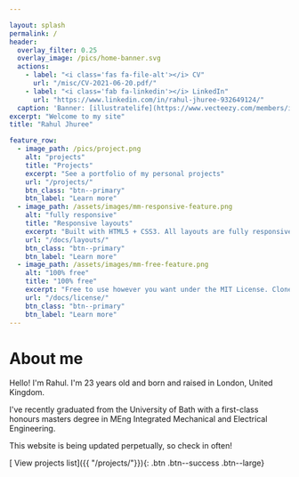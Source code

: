 ```yaml
---

layout: splash
permalink: /
header:
  overlay_filter: 0.25
  overlay_image: /pics/home-banner.svg
  actions:
    - label: "<i class='fas fa-file-alt'></i> CV"
      url: "/misc/CV-2021-06-20.pdf/"
    - label: "<i class='fab fa-linkedin'></i> LinkedIn"
      url: "https://www.linkedin.com/in/rahul-jhuree-932649124/"
  caption: 'Banner: [illustratelife](https://www.vecteezy.com/members/illustratelife)'
excerpt: "Welcome to my site"
title: "Rahul Jhuree"

feature_row:
  - image_path: /pics/project.png
    alt: "projects"
    title: "Projects"
    excerpt: "See a portfolio of my personal projects"
    url: "/projects/"
    btn_class: "btn--primary"
    btn_label: "Learn more"
  - image_path: /assets/images/mm-responsive-feature.png
    alt: "fully responsive"
    title: "Responsive layouts"
    excerpt: "Built with HTML5 + CSS3. All layouts are fully responsive with helpers to augment your content."
    url: "/docs/layouts/"
    btn_class: "btn--primary"
    btn_label: "Learn more"
  - image_path: /assets/images/mm-free-feature.png
    alt: "100% free"
    title: "100% free"
    excerpt: "Free to use however you want under the MIT License. Clone it, fork it, customize it... whatever!"
    url: "/docs/license/"
    btn_class: "btn--primary"
    btn_label: "Learn more"     
---
```


# About me

Hello! I'm Rahul. I'm 23 years old and born and raised in London, United Kingdom. 

I've recently graduated from the University of Bath with a first-class honours masters degree in MEng Integrated Mechanical and Electrical Engineering.

This website is being updated perpetually, so check in often!

[<i class='fas fa-tasks'></i> View projects list]({{ "/projects/"}}){: .btn .btn--success .btn--large}

[cv-link]:	/misc/CV-2021-06-20.pdf


